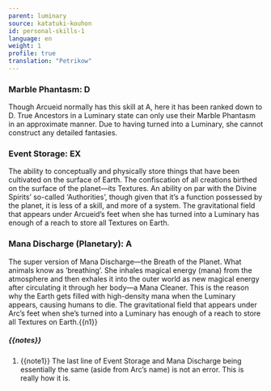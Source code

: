 ```yaml
---
parent: luminary
source: katatuki-kouhon
id: personal-skills-1
language: en
weight: 1
profile: true
translation: "Petrikow"
---
```


### Marble Phantasm: D

Though Arcueid normally has this skill at A, here it has been ranked down to D.
True Ancestors in a Luminary state can only use their Marble Phantasm in an approximate manner.
Due to having turned into a Luminary, she cannot construct any detailed fantasies.

### Event Storage: EX

The ability to conceptually and physically store things that have been cultivated on the surface of Earth.
The confiscation of all creations birthed on the surface of the planet—its Textures.
An ability on par with the Divine Spirits’ so-called ‘Authorities’, though given that it’s a function possessed by the planet, it is less of a skill, and more of a system.
The gravitational field that appears under Arcueid’s feet when she has turned into a Luminary has enough of a reach to store all Textures on Earth.

### Mana Discharge (Planetary): A

The super version of Mana Discharge—the Breath of the Planet.
What animals know as ‘breathing’. She inhales magical energy (mana) from the atmosphere and then exhales it into the outer world as new magical energy after circulating it through her body—a Mana Cleaner.
This is the reason why the Earth gets filled with high-density mana when the Luminary appears, causing humans to die.
The gravitational field that appears under Arc’s feet when she’s turned into a Luminary has enough of a reach to store all Textures on Earth.{{n1}}

##### {{notes}}

1. {{note1}} The last line of Event Storage and Mana Discharge being essentially the same (aside from Arc’s name) is not an error. This is really how it is.
